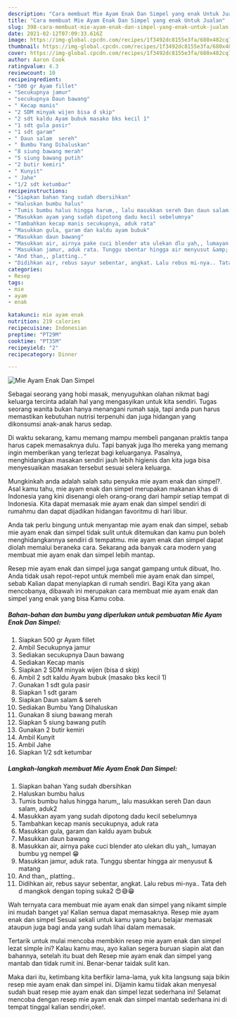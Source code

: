 ```yaml
---
description: "Cara membuat Mie Ayam Enak Dan Simpel yang enak Untuk Jualan"
title: "Cara membuat Mie Ayam Enak Dan Simpel yang enak Untuk Jualan"
slug: 398-cara-membuat-mie-ayam-enak-dan-simpel-yang-enak-untuk-jualan
date: 2021-02-12T07:09:33.616Z
image: https://img-global.cpcdn.com/recipes/1f3492dc8155e3fa/680x482cq70/mie-ayam-enak-dan-simpel-foto-resep-utama.jpg
thumbnail: https://img-global.cpcdn.com/recipes/1f3492dc8155e3fa/680x482cq70/mie-ayam-enak-dan-simpel-foto-resep-utama.jpg
cover: https://img-global.cpcdn.com/recipes/1f3492dc8155e3fa/680x482cq70/mie-ayam-enak-dan-simpel-foto-resep-utama.jpg
author: Aaron Cook
ratingvalue: 4.3
reviewcount: 10
recipeingredient:
- "500 gr Ayam fillet"
- "Secukupnya jamur"
- "secukupnya Daun bawang"
- " Kecap manis"
- "2 SDM minyak wijen bisa d skip"
- "2 sdt kaldu Ayam bubuk masako bks kecil 1"
- "1 sdt gula pasir"
- "1 sdt garam"
- " Daun salam  sereh"
- " Bumbu Yang Dihaluskan"
- "8 siung bawang merah"
- "5 siung bawang putih"
- "2 butir kemiri"
- " Kunyit"
- " Jahe"
- "1/2 sdt ketumbar"
recipeinstructions:
- "Siapkan bahan Yang sudah dbersihkan"
- "Haluskan bumbu halus"
- "Tumis bumbu halus hingga harum,, lalu masukkan sereh Dan daun salam, aduk2"
- "Masukkan ayam yang sudah dipotong dadu kecil sebelumnya"
- "Tambahkan kecap manis secukupnya, aduk rata"
- "Masukkan gula, garam dan kaldu ayam bubuk"
- "Masukkan daun bawang"
- "Masukkan air, airnya pake cuci blender ato ulekan dlu yah,, lumayan bumbu yg nempel 😁"
- "Masukkan jamur, aduk rata. Tunggu sbentar hingga air menyusut &amp; matang"
- "And than,, platting.."
- "Didihkan air, rebus sayur sebentar, angkat. Lalu rebus mi-nya.. Tata deh d mangkok dengan toping suka2 😍😅😁"
categories:
- Resep
tags:
- mie
- ayam
- enak

katakunci: mie ayam enak 
nutrition: 219 calories
recipecuisine: Indonesian
preptime: "PT29M"
cooktime: "PT35M"
recipeyield: "2"
recipecategory: Dinner

---
```



![Mie Ayam Enak Dan Simpel](https://img-global.cpcdn.com/recipes/1f3492dc8155e3fa/680x482cq70/mie-ayam-enak-dan-simpel-foto-resep-utama.jpg)

Sebagai seorang yang hobi masak, menyuguhkan olahan nikmat bagi keluarga tercinta adalah hal yang mengasyikan untuk kita sendiri. Tugas seorang  wanita bukan hanya menangani rumah saja, tapi anda pun harus memastikan kebutuhan nutrisi terpenuhi dan juga hidangan yang dikonsumsi anak-anak harus sedap.

Di waktu  sekarang, kamu memang mampu membeli panganan praktis tanpa harus capek memasaknya dulu. Tapi banyak juga lho mereka yang memang ingin memberikan yang terlezat bagi keluarganya. Pasalnya, menghidangkan masakan sendiri jauh lebih higienis dan kita juga bisa menyesuaikan masakan tersebut sesuai selera keluarga. 



Mungkinkah anda adalah salah satu penyuka mie ayam enak dan simpel?. Asal kamu tahu, mie ayam enak dan simpel merupakan makanan khas di Indonesia yang kini disenangi oleh orang-orang dari hampir setiap tempat di Indonesia. Kita dapat memasak mie ayam enak dan simpel sendiri di rumahmu dan dapat dijadikan hidangan favoritmu di hari libur.

Anda tak perlu bingung untuk menyantap mie ayam enak dan simpel, sebab mie ayam enak dan simpel tidak sulit untuk ditemukan dan kamu pun boleh menghidangkannya sendiri di tempatmu. mie ayam enak dan simpel dapat diolah memalui beraneka cara. Sekarang ada banyak cara modern yang membuat mie ayam enak dan simpel lebih mantap.

Resep mie ayam enak dan simpel juga sangat gampang untuk dibuat, lho. Anda tidak usah repot-repot untuk membeli mie ayam enak dan simpel, sebab Kalian dapat menyiapkan di rumah sendiri. Bagi Kita yang akan mencobanya, dibawah ini merupakan cara membuat mie ayam enak dan simpel yang enak yang bisa Kamu coba.

<!--inarticleads1-->

##### Bahan-bahan dan bumbu yang diperlukan untuk pembuatan Mie Ayam Enak Dan Simpel:

1. Siapkan 500 gr Ayam fillet
1. Ambil Secukupnya jamur
1. Sediakan secukupnya Daun bawang
1. Sediakan  Kecap manis
1. Siapkan 2 SDM minyak wijen (bisa d skip)
1. Ambil 2 sdt kaldu Ayam bubuk (masako bks kecil 1)
1. Gunakan 1 sdt gula pasir
1. Siapkan 1 sdt garam
1. Siapkan  Daun salam &amp; sereh
1. Sediakan  Bumbu Yang Dihaluskan
1. Gunakan 8 siung bawang merah
1. Siapkan 5 siung bawang putih
1. Gunakan 2 butir kemiri
1. Ambil  Kunyit
1. Ambil  Jahe
1. Siapkan 1/2 sdt ketumbar




<!--inarticleads2-->

##### Langkah-langkah membuat Mie Ayam Enak Dan Simpel:

1. Siapkan bahan Yang sudah dbersihkan
1. Haluskan bumbu halus
1. Tumis bumbu halus hingga harum,, lalu masukkan sereh Dan daun salam, aduk2
1. Masukkan ayam yang sudah dipotong dadu kecil sebelumnya
1. Tambahkan kecap manis secukupnya, aduk rata
1. Masukkan gula, garam dan kaldu ayam bubuk
1. Masukkan daun bawang
1. Masukkan air, airnya pake cuci blender ato ulekan dlu yah,, lumayan bumbu yg nempel 😁
1. Masukkan jamur, aduk rata. Tunggu sbentar hingga air menyusut &amp; matang
1. And than,, platting..
1. Didihkan air, rebus sayur sebentar, angkat. Lalu rebus mi-nya.. Tata deh d mangkok dengan toping suka2 😍😅😁




Wah ternyata cara membuat mie ayam enak dan simpel yang nikamt simple ini mudah banget ya! Kalian semua dapat memasaknya. Resep mie ayam enak dan simpel Sesuai sekali untuk kamu yang baru belajar memasak ataupun juga bagi anda yang sudah lihai dalam memasak.

Tertarik untuk mulai mencoba membikin resep mie ayam enak dan simpel lezat simple ini? Kalau kamu mau, ayo kalian segera buruan siapin alat dan bahannya, setelah itu buat deh Resep mie ayam enak dan simpel yang mantab dan tidak rumit ini. Benar-benar taidak sulit kan. 

Maka dari itu, ketimbang kita berfikir lama-lama, yuk kita langsung saja bikin resep mie ayam enak dan simpel ini. Dijamin kamu tiidak akan menyesal sudah buat resep mie ayam enak dan simpel lezat sederhana ini! Selamat mencoba dengan resep mie ayam enak dan simpel mantab sederhana ini di tempat tinggal kalian sendiri,oke!.

